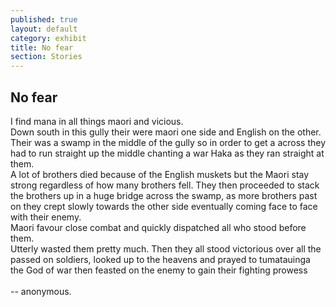```yaml
---
published: true
layout: default
category: exhibit
title: No fear
section: Stories
---
```


## No fear 

I find mana in all things maori and vicious.
<br>
Down south in this gully their were maori one side and English on the other. 
<br>
Their was a swamp in the middle of the gully so in order to get a across they had to run straight up the middle chanting a war Haka as they ran straight at them. 
<br>
A lot of brothers died because of the English muskets but the Maori stay strong regardless of how many brothers fell. They then proceeded to stack the brothers up in a huge bridge across the swamp, as more brothers past on they crept slowly towards the other side eventually coming face to face with their enemy. 
<br>
Maori favour close combat and quickly dispatched all who stood before them. 
<br>
Utterly wasted them pretty much. Then they all stood victorious over all the passed on soldiers, looked up to the heavens and prayed to tumatauinga the God of war then feasted on the enemy to gain their fighting prowess
<br><br>
-- anonymous.
